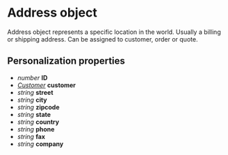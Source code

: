 # Address object

Address object represents a specific location in the world. Usually a billing or
shipping address. Can be assigned to customer, order or quote.

## Personalization properties

- _number_ **ID**
- _[Customer](copernica-docs:MarketingSuite/magento-integration/object/customer)_ **customer**
- _string_ **street**
- _string_ **city**
- _string_ **zipcode**
- _string_ **state**
- _string_ **country**
- _string_ **phone**
- _string_ **fax**
- _string_ **company**
